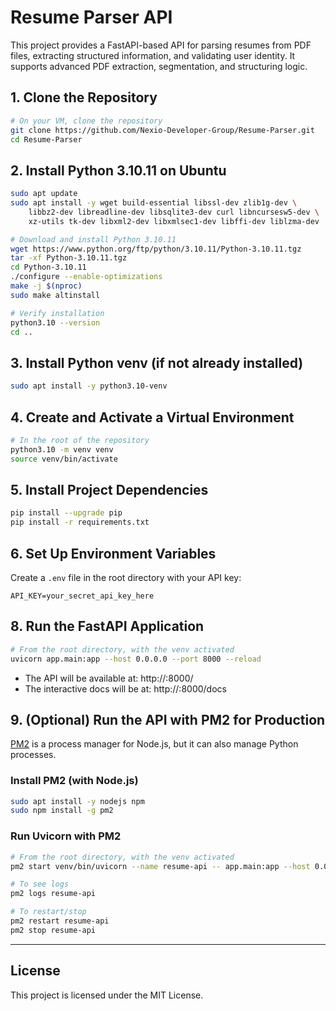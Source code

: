 # Resume Parser API

This project provides a FastAPI-based API for parsing resumes from PDF files, extracting structured information, and validating user identity. It supports advanced PDF extraction, segmentation, and structuring logic.

## 1. Clone the Repository

```bash
# On your VM, clone the repository
git clone https://github.com/Nexio-Developer-Group/Resume-Parser.git
cd Resume-Parser
```

## 2. Install Python 3.10.11 on Ubuntu

```bash
sudo apt update
sudo apt install -y wget build-essential libssl-dev zlib1g-dev \
    libbz2-dev libreadline-dev libsqlite3-dev curl libncursesw5-dev \
    xz-utils tk-dev libxml2-dev libxmlsec1-dev libffi-dev liblzma-dev

# Download and install Python 3.10.11
wget https://www.python.org/ftp/python/3.10.11/Python-3.10.11.tgz
tar -xf Python-3.10.11.tgz
cd Python-3.10.11
./configure --enable-optimizations
make -j $(nproc)
sudo make altinstall

# Verify installation
python3.10 --version
cd ..
```

## 3. Install Python venv (if not already installed)

```bash
sudo apt install -y python3.10-venv
```

## 4. Create and Activate a Virtual Environment

```bash
# In the root of the repository
python3.10 -m venv venv
source venv/bin/activate
```

## 5. Install Project Dependencies

```bash
pip install --upgrade pip
pip install -r requirements.txt
```

## 6. Set Up Environment Variables

Create a `.env` file in the root directory with your API key:

```
API_KEY=your_secret_api_key_here
```

## 8. Run the FastAPI Application

```bash
# From the root directory, with the venv activated
uvicorn app.main:app --host 0.0.0.0 --port 8000 --reload
```

- The API will be available at: http://<your-vm-ip>:8000/
- The interactive docs will be at: http://<your-vm-ip>:8000/docs

## 9. (Optional) Run the API with PM2 for Production

[PM2](https://pm2.keymetrics.io/) is a process manager for Node.js, but it can also manage Python processes.

### Install PM2 (with Node.js)

```bash
sudo apt install -y nodejs npm
sudo npm install -g pm2
```

### Run Uvicorn with PM2

```bash
# From the root directory, with the venv activated
pm2 start venv/bin/uvicorn --name resume-api -- app.main:app --host 0.0.0.0 --port 8000

# To see logs
pm2 logs resume-api

# To restart/stop
pm2 restart resume-api
pm2 stop resume-api
```

---

## License

This project is licensed under the MIT License.

